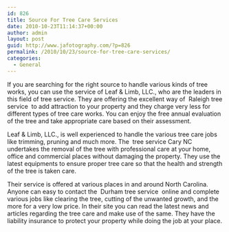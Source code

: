```yaml
---
id: 826
title: Source For Tree Care Services
date: 2010-10-23T11:14:37+00:00
author: admin
layout: post
guid: http://www.jafotography.com/?p=826
permalink: /2010/10/23/source-for-tree-care-services/
categories:
  - General
---
```

If you are searching for the right source to handle various kinds of tree works, you can use the service of Leaf & Limb, LLC., who are the leaders in this field of tree service. They are offering the excellent way of &nbsp;Raleigh tree service&nbsp; to add attraction to your property and they charge very less for different types of tree care works. You can enjoy the free annual evaluation of the tree and take appropriate care based on their assessment.

Leaf & Limb, LLC., is well experienced to handle the various tree care jobs like trimming, pruning and much more. The &nbsp;tree service Cary NC&nbsp; undertakes the removal of the tree with professional care at your home, office and commercial places without damaging the property. They use the latest equipments to ensure proper tree care so that the health and strength of the tree is taken care.

Their service is offered at various places in and around North Carolina. Anyone can easy to contact the &nbsp;Durham tree service&nbsp; online and complete various jobs like clearing the tree, cutting of the unwanted growth, and the more for a very low price. In their site you can read the latest news and articles regarding the tree care and make use of the same. They have the liability insurance to protect your property while doing the job at your place.